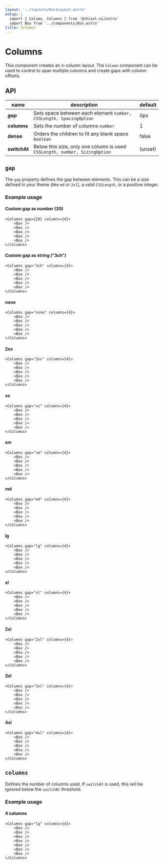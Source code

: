 ```yaml
---
layout: '../layouts/DocsLayout.astro'
setup: |
  import { Column, Columns } from '@chisel-ui/astro'
  import Box from '../components/Box.astro'
title: Columns
---
```


# Columns

This component creates an n-column layout. The `Column` component can be used to control to span multiple columns and create gaps with column offsets.

## API

| name         | description                                                                | default |
| ------------ | -------------------------------------------------------------------------- | ------- |
| **_gap_**    | Sets space between each element `number, CSSLength, SpacingOption`         | 0px     |
| **columns**  | Sets the number of columns `number`                                        | 1       |
| **dense**    | Orders the children to fit any blank space `boolean`                       | false   |
| **switchAt** | Below this size, only one column is used `CSSLength, number, SizingOption` | (unset) |

## `gap`

The `gap` property defines the gap between elements. This can be a size defined in your theme (like `md` or `2xl`), a valid `CSSLength`, or a positive integer.

### Example usage

#### Custom gap as number (20)

<Columns gap={20} columns={4}>
    <Box />
    <Box />
    <Box />
    <Box />
    <Box />
</Columns>

```astro
<Columns gap={20} columns={4}>
    <Box />
    <Box />
    <Box />
    <Box />
    <Box />
</Columns>
```

#### Custom gap as string ("3ch")

<Columns gap="3ch" columns={4}>
    <Box />
    <Box />
    <Box />
    <Box />
    <Box />
</Columns>

```astro
<Columns gap="3ch" columns={4}>
    <Box />
    <Box />
    <Box />
    <Box />
    <Box />
</Columns>
```

#### none

<Columns gap="none" columns={4}>
    <Box />
    <Box />
    <Box />
    <Box />
    <Box />
</Columns>

```astro
<Columns gap="none" columns={4}>
    <Box />
    <Box />
    <Box />
    <Box />
    <Box />
</Columns>
```

#### 2xs

<Columns gap="2xs" columns={4}>
    <Box />
    <Box />
    <Box />
    <Box />
    <Box />
</Columns>

```astro
<Columns gap="2xs" columns={4}>
    <Box />
    <Box />
    <Box />
    <Box />
    <Box />
</Columns>
```

#### xs

<Columns gap="xs" columns={4}>
    <Box />
    <Box />
    <Box />
    <Box />
    <Box />
</Columns>

```astro
<Columns gap="xs" columns={4}>
    <Box />
    <Box />
    <Box />
    <Box />
    <Box />
</Columns>
```

#### sm

<Columns gap="sm" columns={4}>
    <Box />
    <Box />
    <Box />
    <Box />
    <Box />
</Columns>

```astro
<Columns gap="sm" columns={4}>
    <Box />
    <Box />
    <Box />
    <Box />
    <Box />
</Columns>
```

#### md

<Columns gap="md" columns={4}>
    <Box />
    <Box />
    <Box />
    <Box />
    <Box />
</Columns>

```astro
<Columns gap="md" columns={4}>
    <Box />
    <Box />
    <Box />
    <Box />
    <Box />
</Columns>
```

#### lg

<Columns gap="lg" columns={4}>
    <Box />
    <Box />
    <Box />
    <Box />
    <Box />
</Columns>

```astro
<Columns gap="lg" columns={4}>
    <Box />
    <Box />
    <Box />
    <Box />
    <Box />
</Columns>
```

#### xl

<Columns gap="xl" columns={4}>
    <Box />
    <Box />
    <Box />
    <Box />
    <Box />
</Columns>

```astro
<Columns gap="xl" columns={4}>
    <Box />
    <Box />
    <Box />
    <Box />
    <Box />
</Columns>
```

#### 2xl

<Columns gap="2xl" columns={4}>
    <Box />
    <Box />
    <Box />
    <Box />
    <Box />
</Columns>

```astro
<Columns gap="2xl" columns={4}>
    <Box />
    <Box />
    <Box />
    <Box />
    <Box />
</Columns>
```

#### 3xl

<Columns gap="3xl" columns={4}>
    <Box />
    <Box />
    <Box />
    <Box />
    <Box />
</Columns>

```astro
<Columns gap="3xl" columns={4}>
    <Box />
    <Box />
    <Box />
    <Box />
    <Box />
</Columns>
```

#### 4xl

<Columns gap="4xl" columns={4}>
    <Box />
    <Box />
    <Box />
    <Box />
    <Box />
</Columns>

```astro
<Columns gap="4xl" columns={4}>
    <Box />
    <Box />
    <Box />
    <Box />
    <Box />
</Columns>
```

## `columns`

Defines the number of columns used. If `switchAt` is used, this will be ignored below the `switchAt` threshold.

### Example usage

#### 4 columns

<Columns gap="lg" columns={4}>
    <Box />
    <Box />
    <Box />
    <Box />
    <Box />
    <Box />
    <Box />
</Columns>

```astro
<Columns gap="lg" columns={4}>
    <Box />
    <Box />
    <Box />
    <Box />
    <Box />
    <Box />
    <Box />
</Columns>
```
